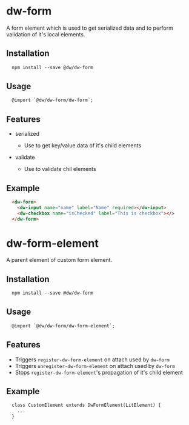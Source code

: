 # dw-form

A form element which is used to get serialized data and to perform validation of it's local elements.

## Installation

```html
  npm install --save @dw/dw-form
```

## Usage

```html
  @import `@dw/dw-form/dw-form`;
```

## Features

- serialized
  - Use to get key/value data of it's child elements

- validate
  - Use to validate chil elements

## Example

```html
  <dw-form>
    <dw-input name="name" label="Name" required></dw-input>
    <dw-checkbox name="isChecked" label="This is checkbox"></>
  </dw-form>
```


# dw-form-element

A parent element of custom form element.

## Installation

```html
  npm install --save @dw/dw-form
```

## Usage

```html
  @import `@dw/dw-form/dw-form-element`;
```

## Features

- Triggers `register-dw-form-element` on attach used by `dw-form`
- Triggers `unregister-dw-form-element` on attach used by `dw-form`
- Stops `register-dw-form-element`'s propagation of it's child element

## Example

```html
  class CustomElement extends DwFormElement(LitElement) {
    ...
  }
```